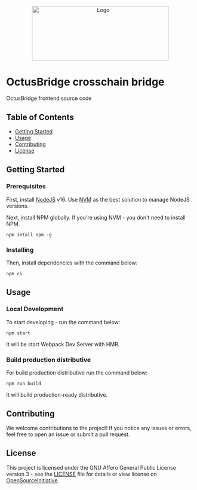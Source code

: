 <p align="center">
  <a href="https://github.com/venom-blockchain/developer-program">
    <img src="https://raw.githubusercontent.com/venom-blockchain/developer-program/main/vf-dev-program.png" alt="Logo" width="366.8" height="146.4">
  </a>
</p>

# OctusBridge crosschain bridge

OctusBridge frontend source code

## Table of Contents

- [Getting Started](#getting-started)
- [Usage](#usage)
- [Contributing](#contributing)
- [License](#license)

## Getting Started

### Prerequisites

First, install [NodeJS](https://nodejs.org/) v16. Use [NVM](https://github.com/nvm-sh/nvm) as the best solution to manage NodeJS versions.

Next, install NPM globally. If you're using NVM - you don't need to install NPM.

```
npm intall npm -g
```

### Installing

Then, install  dependencies with the command below:

```
npm ci
```

## Usage

### Local Development

To start developing - run the command below:

```
npm start
```

It will be start Webpack Dev Server with HMR.

### Build production distributive

For build production distributive run the command below:

```
npm run build
```

It will build production-ready distributive.

## Contributing

We welcome contributions to the project! If you notice any issues or errors, feel free to open an issue or submit a pull request.

## License

This project is licensed under the GNU Affero General Public License version 3 - see the [LICENSE](LICENSE) file for details or view license on [OpenSourceInitiative](https://opensource.org/license/agpl-v3/).
